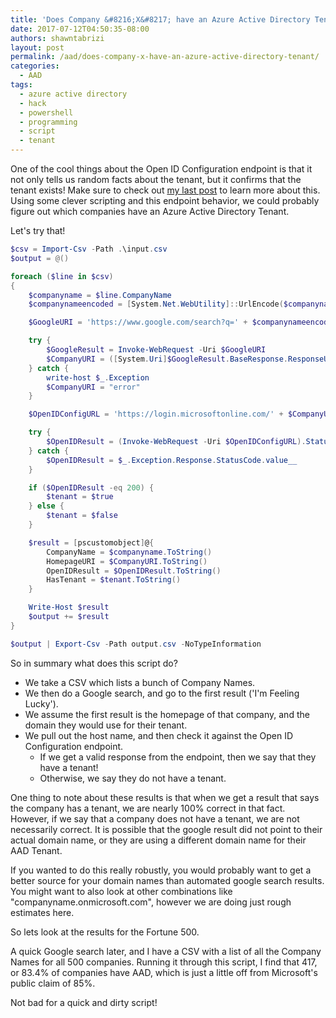 ```yaml
---
title: 'Does Company &#8216;X&#8217; have an Azure Active Directory Tenant?'
date: 2017-07-12T04:50:35-08:00
authors: shawntabrizi
layout: post
permalink: /aad/does-company-x-have-an-azure-active-directory-tenant/
categories:
  - AAD
tags:
  - azure active directory
  - hack
  - powershell
  - programming
  - script
  - tenant
---
```


One of the cool things about the Open ID Configuration endpoint is that it not only tells us random facts about the tenant, but it confirms that the tenant exists! Make sure to check out [my last post](https://shawntabrizi.com/aad/secret-apis-in-azure-active-directory-and-azure-resource-manager/) to learn more about this. Using some clever scripting and this endpoint behavior, we could probably figure out which companies have an Azure Active Directory Tenant.

Let's try that!

```powershell
$csv = Import-Csv -Path .\input.csv
$output = @()

foreach ($line in $csv)
{
    $companyname = $line.CompanyName
    $companynameencoded = [System.Net.WebUtility]::UrlEncode($companyname)

    $GoogleURI = 'https://www.google.com/search?q=' + $companynameencoded + '&amp;btnI'

    try {
        $GoogleResult = Invoke-WebRequest -Uri $GoogleURI
        $CompanyURI = ([System.Uri]$GoogleResult.BaseResponse.ResponseUri).Host.split('.')[-2..-1] -join '.'
    } catch {
        write-host $_.Exception
        $CompanyURI = "error"
    }

    $OpenIDConfigURL = 'https://login.microsoftonline.com/' + $CompanyURI + '/.well-known/openid-configuration'

    try {
        $OpenIDResult = (Invoke-WebRequest -Uri $OpenIDConfigURL).StatusCode
    } catch {
        $OpenIDResult = $_.Exception.Response.StatusCode.value__
    }

    if ($OpenIDResult -eq 200) {
        $tenant = $true
    } else {
        $tenant = $false
    }

    $result = [pscustomobject]@{
        CompanyName = $companyname.ToString()
        HomepageURI = $CompanyURI.ToString()
        OpenIDResult = $OpenIDResult.ToString()
        HasTenant = $tenant.ToString()
    }

    Write-Host $result
    $output += $result
}

$output | Export-Csv -Path output.csv -NoTypeInformation
```

So in summary what does this script do?

* We take a CSV which lists a bunch of Company Names.
* We then do a Google search, and go to the first result ('I'm Feeling Lucky').
* We assume the first result is the homepage of that company, and the domain they would use for their tenant.
* We pull out the host name, and then check it against the Open ID Configuration endpoint.
    * If we get a valid response from the endpoint, then we say that they have a tenant!
    * Otherwise, we say they do not have a tenant.

One thing to note about these results is that when we get a result that says the company has a tenant, we are nearly 100% correct in that fact. However, if we say that a company does not have a tenant, we are not necessarily correct. It is possible that the google result did not point to their actual domain name, or they are using a different domain name for their AAD Tenant.

If you wanted to do this really robustly, you would probably want to get a better source for your domain names than automated google search results. You might want to also look at other combinations like "companyname.onmicrosoft.com", however we are doing just rough estimates here.

So lets look at the results for the Fortune 500.

A quick Google search later, and I have a CSV with a list of all the Company Names for all 500 companies. Running it through this script, I find that 417, or 83.4% of companies have AAD, which is just a little off from Microsoft's public claim of 85%.

Not bad for a quick and dirty script!
